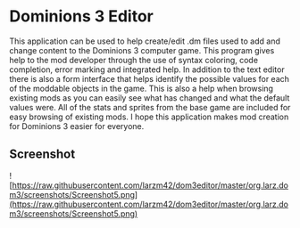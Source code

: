 # Dominions 3 Editor #
This application can be used to help create/edit .dm files used to add and change content to the Dominions 3 computer game. This program gives help to the mod developer through the use of syntax coloring, code completion, error marking and integrated help. In addition to the text editor there is also a form interface that helps identify the possible values for each of the moddable objects in the game. This is also a help when browsing existing mods as you can easily see what has changed and what the default values were. All of the stats and sprites from the base game are included for easy browsing of existing mods. I hope this application makes mod creation for Dominions 3 easier for everyone.

## Screenshot ##
![https://raw.githubusercontent.com/larzm42/dom3editor/master/org.larz.dom3/screenshots/Screenshot5.png](https://raw.githubusercontent.com/larzm42/dom3editor/master/org.larz.dom3/screenshots/Screenshot5.png)
